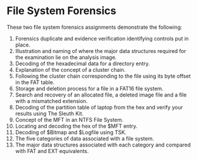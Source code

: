# File System Forensics
These two file system forensics assignments demonstrate the following: 
1. Forensics duplicate and evidence verification identifying controls put in place. 
2. Illustration and naming of where the major data structures required for the examination lie on the analysis image. 
3. Decoding of the hexadecimal data for a directory entry. 
4. Explanation of the concept of a cluster chain. 
5. Following the cluster chain corresponding to the file using its byte offset in the FAT table.
6. Storage and deletion process for a file in a FAT16 file system.  
7. Search and recovery of an allocated file, a deleted image file and a file with a mismatched extension.
8. Decoding of the partition table of laptop from the hex and verify your results using The Sleuth Kit.  
9. Concept of the MFT in an NTFS File System. 
10. Locating and decoding the hex of the $MFT entry.  
11. Decoding of $Bitmap and $Logfile using TSK.  
12. The five categories of data associated with a file system.  
13. The major data structures associated with each category and compared with FAT and EXT equivalents.   
